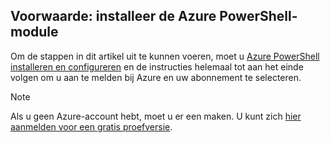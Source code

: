 ## Voorwaarde: installeer de Azure PowerShell-module
Om de stappen in dit artikel uit te kunnen voeren, moet u [Azure PowerShell installeren en configureren](../articles/powershell-install-configure.md) en de instructies helemaal tot aan het einde volgen om u aan te melden bij Azure en uw abonnement te selecteren.

> [!NOTE]
> Als u geen Azure-account hebt, moet u er een maken. U kunt zich [hier aanmelden voor een gratis proefversie](../articles/active-directory/sign-up-organization.md). 
> 
> 

<!--HONumber=Sep16_HO3-->


